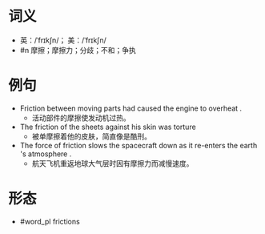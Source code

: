 # 词义
- 英：/ˈfrɪkʃn/； 美：/ˈfrɪkʃn/
- #n 摩擦；摩擦力；分歧；不和；争执
# 例句
- Friction between moving parts had caused the engine to overheat .
	- 活动部件的摩擦使发动机过热。
- The friction of the sheets against his skin was torture
	- 被单摩擦着他的皮肤，简直像是酷刑。
- The force of friction slows the spacecraft down as it re-enters the earth 's atmosphere .
	- 航天飞机重返地球大气层时因有摩擦力而减慢速度。
# 形态
- #word_pl frictions
